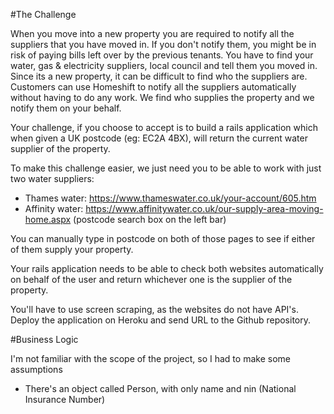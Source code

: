#The Challenge

When you move into a new property you are required to notify all the suppliers that you have moved in. If you don't notify them, you might be in risk of paying bills left over by the previous tenants. You have to find your water, gas & electricity suppliers, local council and tell them you moved in. Since its a new property, it can be difficult to find who the suppliers are. Customers can use Homeshift to notify all the suppliers automatically without having to do any work. We find who supplies the property and we notify them on your behalf.

Your challenge, if you choose to accept is to build a rails application which when given a UK postcode (eg: EC2A 4BX), will return the current water supplier of the property.

To make this challenge easier, we just need you to be able to work with just two water suppliers:

* Thames water: https://www.thameswater.co.uk/your-account/605.htm
* Affinity water: https://www.affinitywater.co.uk/our-supply-area-moving-home.aspx (postcode search box on the left bar)

You can manually type in postcode on both of those pages to see if either of them supply your property.

Your rails application needs to be able to check both websites automatically on behalf of the user and return whichever one is the supplier of the property.

You'll have to use screen scraping, as the websites do not have API's. Deploy the application on Heroku and send URL to the Github repository.

#Business Logic

I'm not familiar with the scope of the project, so I had to make some assumptions

* There's an object called Person, with only name and nin (National Insurance Number)
